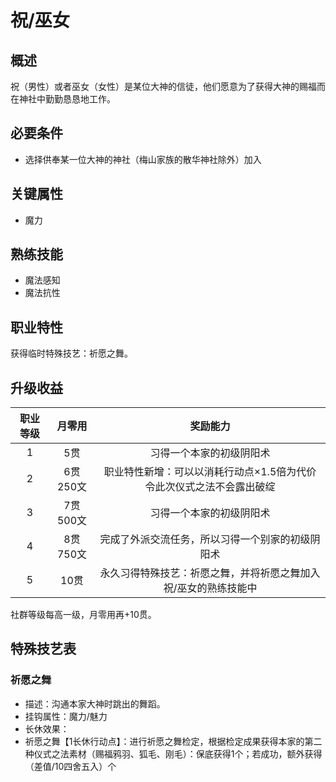 # 祝/巫女

## 概述

祝（男性）或者巫女（女性）是某位大神的信徒，他们愿意为了获得大神的赐福而在神社中勤勤恳恳地工作。

## 必要条件

* 选择供奉某一位大神的神社（梅山家族的散华神社除外）加入

## 关键属性

* 魔力

## 熟练技能

* 魔法感知
* 魔法抗性
  
## 职业特性

获得临时特殊技艺：祈愿之舞。

## 升级收益

职业等级|月零用|奖励能力
:--:|:--:|:--:
1|5贯|习得一个本家的初级阴阳术
2|6贯250文|职业特性新增：可以以消耗行动点×1.5倍为代价令此次仪式之法不会露出破绽
3|7贯500文|习得一个本家的初级阴阳术
4|8贯750文|完成了外派交流任务，所以习得一个别家的初级阴阳术
5|10贯|永久习得特殊技艺：祈愿之舞，并将祈愿之舞加入祝/巫女的熟练技能中

社群等级每高一级，月零用再+10贯。

## 特殊技艺表

### 祈愿之舞

* 描述：沟通本家大神时跳出的舞蹈。
* 挂钩属性：魔力/魅力
* 长休效果：
* 祈愿之舞【1长休行动点】：进行祈愿之舞检定，根据检定成果获得本家的第二种仪式之法素材（赐福鸦羽、狐毛、刚毛）：保底获得1个；若成功，额外获得（差值/10四舍五入）个